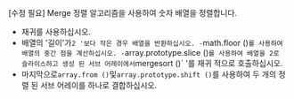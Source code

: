 [수정 필요]
Merge 정렬 알고리즘을 사용하여 숫자 배열을 정렬합니다.

- 재귀를 사용하십시오.
- 배열의 '길이'가`2 '보다 작은 경우 배열을 반환하십시오.
-`math.floor ()`를 사용하여 배열의 중간 점을 계산하십시오.
-`array.prototype.slice ()`를 사용하여 배열을 2로 슬라이스하고 생성 된 서브 어레이에서`mergesort ()` '를 재귀 적으로 호출하십시오.
- 마지막으로`array.from ()`및`array.prototype.shift ()`를 사용하여 두 개의 정렬 된 서브 어레이를 하나로 결합하십시오.